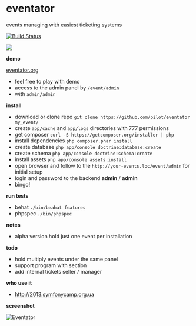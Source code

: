 eventator
=========

events managing with easiest ticketing systems

[![Build Status](https://travis-ci.org/pilot/eventator.png?branch=master)](https://travis-ci.org/pilot/eventator)

![](https://codeship.com/projects/5bf4ebe0-9c41-0132-d366-3a6c943f49f1/status?branch=master)

**demo**

[eventator.org](http://eventator.org)

* feel free to play with demo
* access to the admin panel by `/event/admin`
* with `admin/admin`

**install**

* download or clone repo `git clone https://github.com/pilot/eventator my_event/`
* create `app/cache` and `app/logs` directories with 777 permissions
* get composer `curl -S https://getcomposer.org/installer | php`
* install dependencies `php composer.phar install`
* create database `php app/console doctrine:database:create`
* create schema `php app/console doctrine:schema:create`
* install assets `php app/console assets:install`
* open browser and follow to the `http://your-events.loc/event/admin` for initial setup
* login and password to the backend **admin** / **admin**
* bingo!

**run tests**

* behat `./bin/beahat features`
* phpspec `./bin/phpspec`

**notes**

* alpha version hold just one event per installation

**todo**

* hold multiply events under the same panel
* support program with section
* add internal tickets seller / manager

**who use it**

* http://2013.symfonycamp.org.ua

**screenshot**

![Eventator](https://dl.dropboxusercontent.com/s/4c7m4bdf01467en/Eventator.png)
